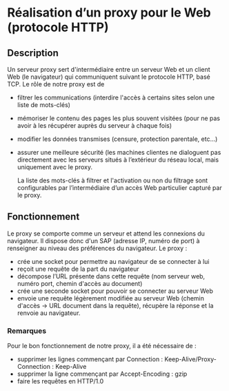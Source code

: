# Réalisation d’un proxy pour le Web (protocole HTTP)
## Description
Un serveur proxy sert d'intermédiaire entre un serveur Web et un client Web (le navigateur) qui communiquent suivant le protocole HTTP, basé TCP.
Le rôle de notre proxy est de 
- filtrer les communications (interdire l'accès à certains sites selon une liste de mots-clés)
- mémoriser le contenu des pages les plus souvent visitées (pour ne pas avoir à les récupérer auprès du serveur à chaque fois)
- modifier les données transmises (censure, protection parentale, etc...)
- assurer une meilleure sécurité (les machines clientes ne dialoguent pas directement avec les serveurs situés à l’extérieur du réseau local, mais uniquement avec le proxy.

  La liste des mots-clés à filtrer et l'activation ou non du filtrage sont configurables par l’intermédiaire d’un accès Web particulier capturé par le proxy.

## Fonctionnement
Le proxy se comporte comme un serveur et attend les connexions du navigateur. Il dispose donc d'un SAP (adresse IP, numéro de port) à renseigner au niveau des préférences du navigateur.
Le proxy :
- crée une socket pour permettre au navigateur de se connecter à lui
- reçoit une requête de la part du navigateur
- décompose l’URL présente dans cette requête (nom serveur web, numéro port, chemin d'accès au document)
- crée une seconde socket pour pouvoir se connecter au serveur Web
- envoie une requête légèrement modifiée au serveur Web (chemin d'accès -> URL document dans la requête), récupère la réponse et la renvoie au navigateur.

### Remarques
Pour le bon fonctionnement de notre proxy, il a été nécessaire de :
- supprimer les lignes commençant par Connection : Keep-Alive/Proxy-Connection : Keep-Alive
- supprimer la ligne commençant par Accept-Encoding : gzip
- faire les requêtes en HTTP/1.0

